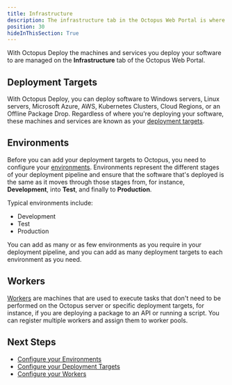 ```yaml
---
title: Infrastructure
description: The infrastructure tab in the Octopus Web Portal is where you manage your environments, deployment targets, and other infrastructure.
position: 30
hideInThisSection: True
---
```


With Octopus Deploy the machines and services you deploy your software to are managed on the **Infrastructure** tab of the Octopus Web Portal.

## Deployment Targets

With Octopus Deploy, you can deploy software to Windows servers, Linux servers, Microsoft Azure, AWS, Kubernetes Clusters, Cloud Regions, or an Offline Package Drop. Regardless of where you're deploying your software, these machines and services are known as your [deployment targets](/docs/infrastructure/deployment-targets/index.md).

## Environments

Before you can add your deployment targets to Octopus, you need to configure your [environments](/docs/infrastructure/environments/index.md). Environments represent the different stages of your deployment pipeline and ensure that the software that's deployed is the same as it moves through those stages from, for instance, **Development**, into **Test**, and finally to **Production**.

Typical environments include:

 - Development
 - Test
 - Production

You can add as many or as few environments as you require in your deployment pipeline, and you can add as many deployment targets to each environment as you need.

## Workers

[Workers](/docs/infrastructure/workers/index.md) are machines that are used to execute tasks that don't need to be performed on the Octopus server or specific deployment targets, for instance, if you are deploying a package to an API or running a script. You can register multiple workers and assign them to worker pools.

## Next Steps

 - [Configure your Environments](/docs/infrastructure/environments/index.md)
 - [Configure your Deployment Targets](/docs/infrastructure/deployment-targets/index.md)
 - [Configure your Workers](/docs/infrastructure/workers/index.md)
